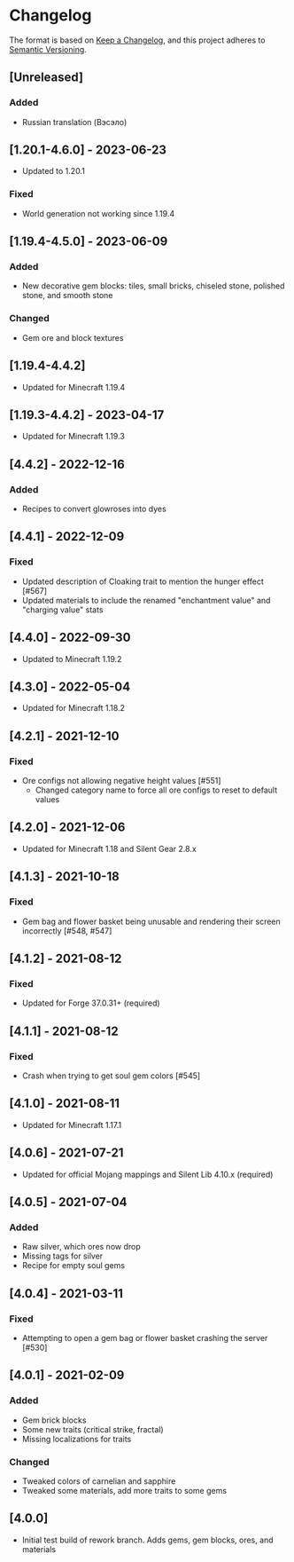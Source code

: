# Changelog

The format is based on [Keep a Changelog](https://keepachangelog.com/en/1.0.0/),
and this project adheres to [Semantic Versioning](https://semver.org/spec/v2.0.0.html).

## [Unreleased]
### Added
- Russian translation (Вэсэло)

## [1.20.1-4.6.0] - 2023-06-23
- Updated to 1.20.1
### Fixed
- World generation not working since 1.19.4

## [1.19.4-4.5.0] - 2023-06-09
### Added
- New decorative gem blocks: tiles, small bricks, chiseled stone, polished stone, and smooth stone
### Changed
- Gem ore and block textures

## [1.19.4-4.4.2]
- Updated for Minecraft 1.19.4

## [1.19.3-4.4.2] - 2023-04-17
- Updated for Minecraft 1.19.3

## [4.4.2] - 2022-12-16
### Added
- Recipes to convert glowroses into dyes

## [4.4.1] - 2022-12-09
### Fixed
- Updated description of Cloaking trait to mention the hunger effect [#567]
- Updated materials to include the renamed "enchantment value" and "charging value" stats

## [4.4.0] - 2022-09-30
- Updated to Minecraft 1.19.2

## [4.3.0] - 2022-05-04
- Updated for Minecraft 1.18.2

## [4.2.1] - 2021-12-10
### Fixed
- Ore configs not allowing negative height values [#551]
  - Changed category name to force all ore configs to reset to default values

## [4.2.0] - 2021-12-06
- Updated for Minecraft 1.18 and Silent Gear 2.8.x

## [4.1.3] - 2021-10-18
### Fixed
- Gem bag and flower basket being unusable and rendering their screen incorrectly [#548, #547]

## [4.1.2] - 2021-08-12
### Fixed
- Updated for Forge 37.0.31+ (required)

## [4.1.1] - 2021-08-12
### Fixed
- Crash when trying to get soul gem colors [#545]

## [4.1.0] - 2021-08-11
- Updated for Minecraft 1.17.1

## [4.0.6] - 2021-07-21
- Updated for official Mojang mappings and Silent Lib 4.10.x (required)

## [4.0.5] - 2021-07-04
### Added
- Raw silver, which ores now drop
- Missing tags for silver
- Recipe for empty soul gems

## [4.0.4] - 2021-03-11
### Fixed
- Attempting to open a gem bag or flower basket crashing the server [#530]

## [4.0.1] - 2021-02-09
### Added
- Gem brick blocks
- Some new traits (critical strike, fractal)
- Missing localizations for traits
### Changed
- Tweaked colors of carnelian and sapphire
- Tweaked some materials, add more traits to some gems

## [4.0.0]
- Initial test build of rework branch. Adds gems, gem blocks, ores, and materials

